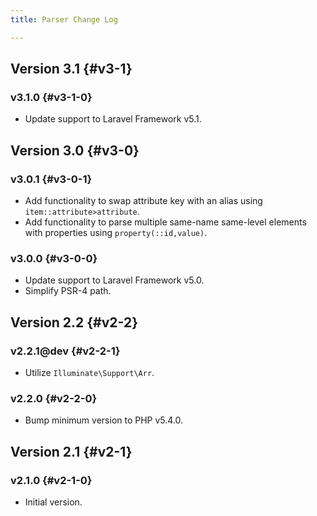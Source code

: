 ```yaml
---
title: Parser Change Log

---
```


## Version 3.1 {#v3-1}

### v3.1.0 {#v3-1-0}

* Update support to Laravel Framework v5.1.

## Version 3.0 {#v3-0}

### v3.0.1 {#v3-0-1}

* Add functionality to swap attribute key with an alias using `item::attribute>attribute`.
* Add functionality to parse multiple same-name same-level elements with properties using `property(::id,value)`.

### v3.0.0 {#v3-0-0}

* Update support to Laravel Framework v5.0.
* Simplify PSR-4 path.

## Version 2.2 {#v2-2}

### v2.2.1@dev {#v2-2-1}

* Utilize `Illuminate\Support\Arr`.

### v2.2.0 {#v2-2-0}

* Bump minimum version to PHP v5.4.0.

## Version 2.1 {#v2-1}

### v2.1.0 {#v2-1-0}

* Initial version.

